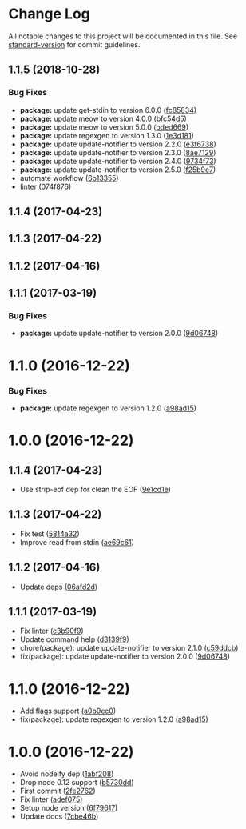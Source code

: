 # Change Log

All notable changes to this project will be documented in this file. See [standard-version](https://github.com/conventional-changelog/standard-version) for commit guidelines.

<a name="1.1.5"></a>
## 1.1.5 (2018-10-28)


### Bug Fixes

* **package:** update get-stdin to version 6.0.0 ([fc85834](https://github.com/kikobeats/regexgen-cli/commit/fc85834))
* **package:** update meow to version 4.0.0 ([bfc54d5](https://github.com/kikobeats/regexgen-cli/commit/bfc54d5))
* **package:** update meow to version 5.0.0 ([bded669](https://github.com/kikobeats/regexgen-cli/commit/bded669))
* **package:** update regexgen to version 1.3.0 ([1e3d181](https://github.com/kikobeats/regexgen-cli/commit/1e3d181))
* **package:** update update-notifier to version 2.2.0 ([e3f6738](https://github.com/kikobeats/regexgen-cli/commit/e3f6738))
* **package:** update update-notifier to version 2.3.0 ([8ae7129](https://github.com/kikobeats/regexgen-cli/commit/8ae7129))
* **package:** update update-notifier to version 2.4.0 ([9734f73](https://github.com/kikobeats/regexgen-cli/commit/9734f73))
* **package:** update update-notifier to version 2.5.0 ([f25b9e7](https://github.com/kikobeats/regexgen-cli/commit/f25b9e7))
* automate workflow ([6b13355](https://github.com/kikobeats/regexgen-cli/commit/6b13355))
* linter ([074f876](https://github.com/kikobeats/regexgen-cli/commit/074f876))



<a name="1.1.4"></a>
## 1.1.4 (2017-04-23)



<a name="1.1.3"></a>
## 1.1.3 (2017-04-22)



<a name="1.1.2"></a>
## 1.1.2 (2017-04-16)



<a name="1.1.1"></a>
## 1.1.1 (2017-03-19)


### Bug Fixes

* **package:** update update-notifier to version 2.0.0 ([9d06748](https://github.com/kikobeats/regexgen-cli/commit/9d06748))



<a name="1.1.0"></a>
# 1.1.0 (2016-12-22)


### Bug Fixes

* **package:** update regexgen to version 1.2.0 ([a98ad15](https://github.com/kikobeats/regexgen-cli/commit/a98ad15))



<a name="1.0.0"></a>
# 1.0.0 (2016-12-22)



<a name="1.1.4"></a>
## 1.1.4 (2017-04-23)

* Use strip-eof dep for clean the EOF ([9e1cd1e](https://github.com/kikobeats/regexgen-cli/commit/9e1cd1e))



<a name="1.1.3"></a>
## 1.1.3 (2017-04-22)

* Fix test ([5814a32](https://github.com/kikobeats/regexgen-cli/commit/5814a32))
* Improve read from stdin ([ae69c61](https://github.com/kikobeats/regexgen-cli/commit/ae69c61))



<a name="1.1.2"></a>
## 1.1.2 (2017-04-16)

* Update deps ([06afd2d](https://github.com/kikobeats/regexgen-cli/commit/06afd2d))



<a name="1.1.1"></a>
## 1.1.1 (2017-03-19)

* Fix linter ([c3b90f9](https://github.com/kikobeats/regexgen-cli/commit/c3b90f9))
* Update command help ([d3139f9](https://github.com/kikobeats/regexgen-cli/commit/d3139f9))
* chore(package): update update-notifier to version 2.1.0 ([c59ddcb](https://github.com/kikobeats/regexgen-cli/commit/c59ddcb))
* fix(package): update update-notifier to version 2.0.0 ([9d06748](https://github.com/kikobeats/regexgen-cli/commit/9d06748))



<a name="1.1.0"></a>
# 1.1.0 (2016-12-22)

* Add flags support ([a0b9ec0](https://github.com/kikobeats/regexgen-cli/commit/a0b9ec0))
* fix(package): update regexgen to version 1.2.0 ([a98ad15](https://github.com/kikobeats/regexgen-cli/commit/a98ad15))



<a name="1.0.0"></a>
# 1.0.0 (2016-12-22)

* Avoid nodeify dep ([1abf208](https://github.com/kikobeats/regexgen-cli/commit/1abf208))
* Drop node 0.12 support ([b5730dd](https://github.com/kikobeats/regexgen-cli/commit/b5730dd))
* First commit ([2fe2762](https://github.com/kikobeats/regexgen-cli/commit/2fe2762))
* Fix linter ([adef075](https://github.com/kikobeats/regexgen-cli/commit/adef075))
* Setup node version ([6f79617](https://github.com/kikobeats/regexgen-cli/commit/6f79617))
* Update docs ([7cbe46b](https://github.com/kikobeats/regexgen-cli/commit/7cbe46b))
